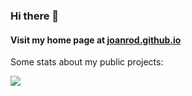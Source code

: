 ### Hi there 👋 
#### Visit my home page at [joanrod.github.io](https://joanrod.github.io)

Some stats about my public projects:

![](https://github-readme-stats.vercel.app/api?username=joanrod&show_icons=true&hide_border=true&hide=contribs&theme=light&count_private=true&include_all_commits=true)
